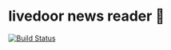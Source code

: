 livedoor news reader :newspaper:
================================

[![Build Status](https://travis-ci.org/haya14busa/livedoor-newsreader.svg?branch=master)](https://travis-ci.org/haya14busa/livedoor-newsreader)
